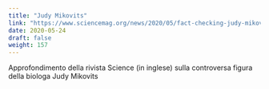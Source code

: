 ```yaml
---
title: "Judy Mikovits"
link: "https://www.sciencemag.org/news/2020/05/fact-checking-judy-mikovits-controversial-virologist-attacking-anthony-fauci-viral#"
date: 2020-05-24
draft: false
weight: 157
---
```


Approfondimento della rivista Science (in inglese) sulla controversa figura della biologa Judy Mikovits
